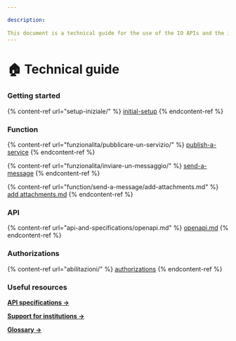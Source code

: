 ```yaml
---

description: 
  
This document is a technical guide for the use of the IO APIs and the integration of public services.
---
```


# 🏠 Technical guide

### Getting started

{% content-ref url="setup-iniziale/" %} [initial-setup](setup-iniziale/) {% endcontent-ref %}

### Function

{% content-ref url="funzionalita/pubblicare-un-servizio/" %} [publish-a-service](funzionalita/pubblicare-un-servizio/) {% endcontent-ref %}

{% content-ref url="funzionalita/inviare-un-messaggio/" %} [send-a-message](funzionalita/inviare-un-messaggio/) {% endcontent-ref %}

{% content-ref url="function/send-a-message/add-attachments.md" %} [add attachments.md](function/send-a-message/add-attachments.md) {% endcontent-ref %}

### API

{% content-ref url="api-and-specifications/openapi.md" %} [openapi.md](api-and-specifications/openapi.md) {% endcontent-ref %}

### Authorizations

{% content-ref url="abilitazioni/" %} [authorizations](abilitazioni/) {% endcontent-ref %}

### Useful resources

[**API specifications ->** ](https://developer.io.italia.it/openapi.html)

[**Support for institutions ->**](https://docs.pagopa.it/kb-enti)

[**Glossary ->**](useful-resources/glossary.md)
